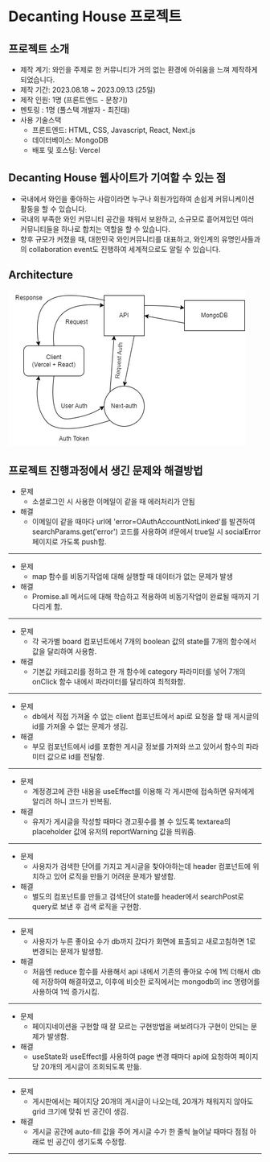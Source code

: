 # Decanting House 프로젝트

## 프로젝트 소개
* 제작 계기: 와인을 주제로 한 커뮤니티가 거의 없는 환경에 아쉬움을 느껴 제작하게 되었습니다.
* 제작 기간: 2023.08.18 ~ 2023.09.13 (25일)
* 제작 인원: 1명 (프론트엔드 - 문창기)
* 멘토링 : 1명 (풀스택 개발자 - 최진태)
* 사용 기술스택
  + 프론트엔드: HTML, CSS, Javascript, React, Next.js
  + 데이터베이스: MongoDB
  + 배포 및 호스팅: Vercel

## Decanting House 웹사이트가 기여할 수 있는 점
* 국내에서 와인을 좋아하는 사람이라면 누구나 회원가입하여 손쉽게 커뮤니케이션 활동을 할 수 있습니다.
* 국내의 부족한 와인 커뮤니티 공간을 채워서 보완하고, 소규모로 흩어져있던 여러 커뮤니티들을 하나로 합치는 역할을 할 수 있습니다.
* 향후 규모가 커졌을 때, 대한민국 와인커뮤니티를 대표하고, 와인계의 유명인사들과의 collaboration event도 진행하여 세계적으로도 알릴 수 있습니다.

## Architecture
![Alt text](/public/디캔팅하우스.jpg)

## 프로젝트 진행과정에서 생긴 문제와 해결방법
* 문제
  + 소셜로그인 시 사용한 이메일이 같을 때 에러처리가 안됨
* 해결
  + 이메일이 같을 때마다 url에 'error=OAuthAccountNotLinked'를 발견하여 searchParams.get('error') 코드를 사용하여 if문에서 true일 시 socialError 페이지로 가도록 push함.
***
* 문제
  + map 함수를 비동기작업에 대해 실행할 때 데이터가 없는 문제가 발생 
* 해결
  + Promise.all 메서드에 대해 학습하고 적용하여 비동기작업이 완료될 때까지 기다리게 함. 
***  
* 문제
  + 각 국가별 board 컴포넌트에서 7개의 boolean 값의 state를 7개의 함수에서 값을 달리하여 사용함.
* 해결
  + 기본값 카테고리를 정하고 한 개 함수에 category 파라미터를 넣어 7개의 onClick 함수 내에서 파라미터를 달리하여 최적화함. 
*** 
* 문제
  + db에서 직접 가져올 수 없는 client 컴포넌트에서 api로 요청을 할 때 게시글의 id를 가져올 수 없는 문제가 생김.
* 해결
  + 부모 컴포넌트에서 id를 포함한 게시글 정보를 가져와 쓰고 있어서 함수의 파라미터 값으로 id를 전달함.
*** 
* 문제
  + 계정경고에 관한 내용을 useEffect를 이용해 각 게시판에 접속하면 유저에게 알리려 하니 코드가 반복됨.
* 해결
  + 유저가 게시글을 작성할 때마다 경고횟수를 볼 수 있도록 textarea의 placeholder 값에 유저의 reportWarning 값을 띄워줌.
*** 
* 문제
  + 사용자가 검색한 단어를 가지고 게시글을 찾아야하는데 header 컴포넌트에 위치하고 있어 로직을 만들기 어려운 문제가 발생함.
* 해결
  + 별도의 컴포넌트를 만들고 검색단어 state를 header에서 searchPost로 query로 보낸 후 검색 로직을 구현함.
*** 
* 문제
  + 사용자가 누른 좋아요 수가 db까지 갔다가 화면에 표출되고 새로고침하면 1로 변경되는 문제가 발생함.
* 해결
  + 처음엔 reduce 함수를 사용해서 api 내에서 기존의 좋아요 수에 1씩 더해서 db에 저장하여 해결하였고, 이후에 비슷한 로직에서는 mongodb의 inc 명령어를 사용하여 1씩 증가시킴.
*** 
* 문제
  + 페이지네이션을 구현할 때 잘 모르는 구현방법을 써보려다가 구현이 안되는 문제가 발생함.
* 해결
  + useState와 useEffect를 사용하여 page 변경 때마다 api에 요청하여 페이지당 20개의 게시글이 조회되도록 만듦.
*** 
* 문제
  + 게시판에서는 페이지당 20개의 게시글이 나오는데, 20개가 채워지지 않아도 grid 크기에 맞춰 빈 공간이 생김.
* 해결
  + 게시글 공간에 auto-fill 값을 주어 게시글 수가 한 줄씩 늘어날 때마다 점점 아래로 빈 공간이 생기도록 수정함.
*** 